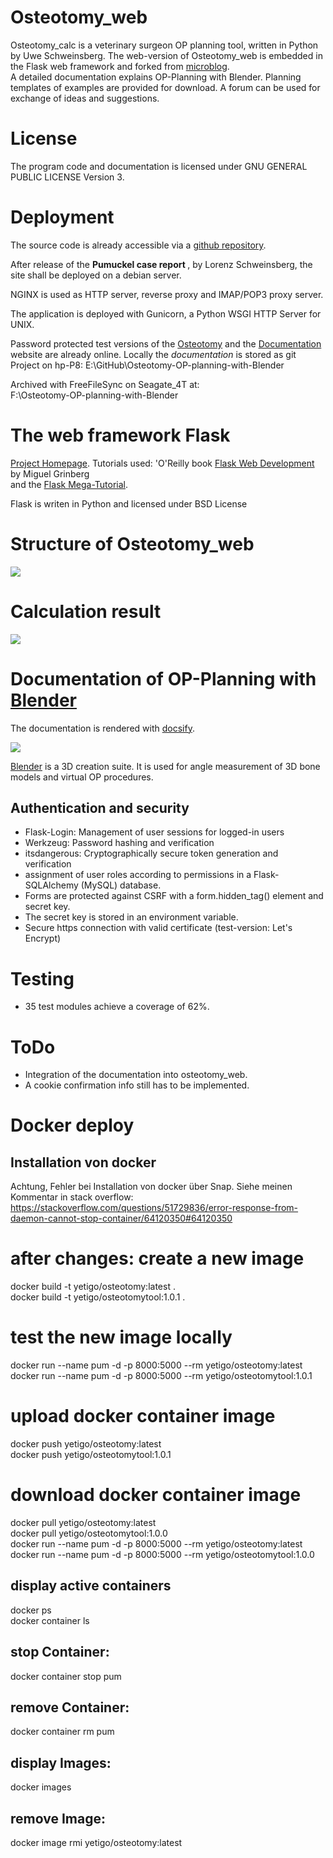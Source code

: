 # Osteotomy_web
Osteotomy_calc is a veterinary surgeon OP planning tool, written in Python by Uwe Schweinsberg.
The web-version of Osteotomy_web is embedded in the Flask web framework and forked from 
[microblog](https://github.com/miguelgrinberg/microblog).  
A detailed documentation explains OP-Planning with Blender. Planning templates of examples are provided for download.
A forum can be used for exchange of ideas and suggestions.  

# License
The program code and documentation is licensed under GNU GENERAL PUBLIC LICENSE Version 3.

# Deployment  
The source code is already accessible via a [github repository](https://github.com/butayama/osteotomy_web).  
 
After release of the <b> Pumuckel case report </b>, by Lorenz Schweinsberg, the site shall be deployed on a debian server.  

NGINX is used as HTTP server, reverse proxy and IMAP/POP3 proxy server.  

The application is deployed with Gunicorn, a Python WSGI HTTP Server for UNIX. 

Password protected test versions of the [Osteotomy](http://Osteotomy.de) and the [Documentation](http://81.169.231.230)
website are already online.
Locally the *documentation* is stored as git Project on 
hp-P8: E:\GitHub\Osteotomy-OP-planning-with-Blender  

Archived with FreeFileSync on Seagate_4T at:  
F:\Osteotomy-OP-planning-with-Blender

# The web framework Flask
[Project Homepage](https://flask.palletsprojects.com/en/1.1.x/).
Tutorials used: 'O'Reilly book [Flask Web Development](http://www.flaskbook.com) by Miguel Grinberg  
and the [Flask Mega-Tutorial](https://blog.miguelgrinberg.com/post/the-flask-mega-tutorial-part-i-hello-world).    

Flask is writen in Python and licensed under BSD License

# Structure of Osteotomy_web  
![](.README_images/81b640db.png)  

# Calculation result
![](.README_images/ee696f1e.png)  

# Documentation of OP-Planning with [Blender](https://www.blender.org/)  
The documentation is rendered with [docsify](https://docsify.js.org/#/).  
  
![](.README_images/ce1fb2d5.png)  

[Blender](https://www.blender.org/) is a 3D creation suite. It is used for angle measurement 
of 3D bone models and virtual OP procedures. 

## Authentication and security
   * Flask-Login: Management of user sessions for logged-in users  
   * Werkzeug: Password hashing and verification
   * itsdangerous: Cryptographically secure token generation and verification
   * assignment of user roles according to permissions in a Flask-SQLAlchemy (MySQL) database.
   * Forms are protected against CSRF with a form.hidden_tag() element and secret key.
   * The secret key is stored in an environment variable.
   * Secure https connection with valid certificate (test-version: Let's Encrypt)  
   
# Testing  
   * 35 test modules achieve a coverage of 62%.   
   
# ToDo  
   * Integration of the documentation into osteotomy_web.
   * A cookie confirmation info still has to be implemented.  
   
# Docker deploy

## Installation von docker
Achtung, Fehler bei Installation von docker über Snap. Siehe meinen Kommentar in stack overflow:
https://stackoverflow.com/questions/51729836/error-response-from-daemon-cannot-stop-container/64120350#64120350
   
# after changes: create a new image
 docker build -t yetigo/osteotomy:latest .  
 docker build -t yetigo/osteotomytool:1.0.1 .  
 
# test the new image locally   
 docker run --name pum -d -p 8000:5000 --rm yetigo/osteotomy:latest  
 docker run --name pum -d -p 8000:5000 --rm yetigo/osteotomytool:1.0.1  
 
# upload docker container image  
 docker push yetigo/osteotomy:latest  
 docker push yetigo/osteotomytool:1.0.1

# download docker container image 
 docker pull yetigo/osteotomy:latest  
 docker pull yetigo/osteotomytool:1.0.0  
 docker run --name pum -d -p 8000:5000 --rm yetigo/osteotomy:latest   
 docker run --name pum -d -p 8000:5000 --rm yetigo/osteotomytool:1.0.0
 
## display active containers 
 docker ps  
 docker container ls  
 
 ## stop Container:
docker container stop pum   

## remove Container:
docker container rm pum  

## display Images:
docker images

## remove Image:
docker image rmi yetigo/osteotomy:latest



